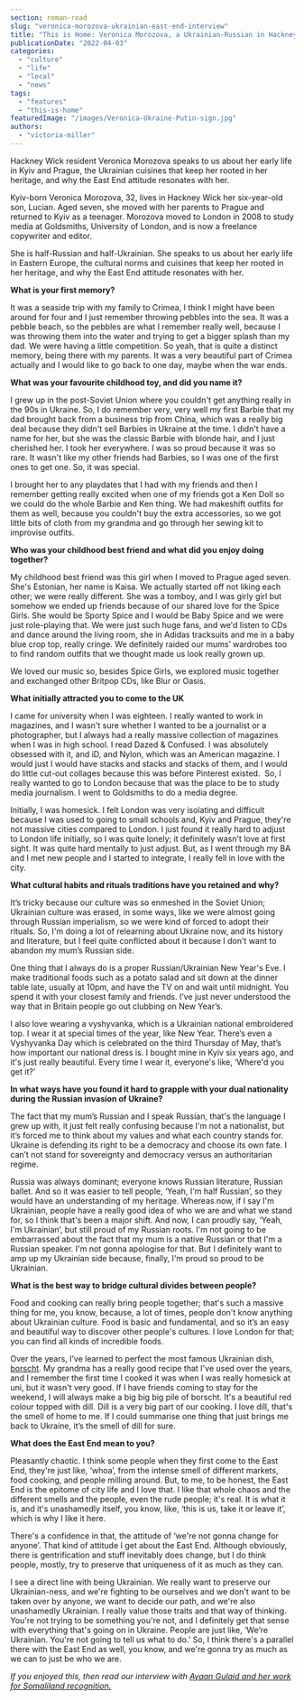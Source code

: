 ```yaml
---
section: roman-road
slug: "veronica-morozova-ukrainian-east-end-interview"
title: "This is Home: Veronica Morozova, a Ukrainian-Russian in Hackney Wick"
publicationDate: "2022-04-03"
categories: 
  - "culture"
  - "life"
  - "local"
  - "news"
tags: 
  - "features"
  - "this-is-home"
featuredImage: "/images/Veronica-Ukraine-Putin-sign.jpg"
authors: 
  - "victoria-miller"
---
```


Hackney Wick resident Veronica Morozova speaks to us about her early life in Kyiv and Prague, the Ukrainian cuisines that keep her rooted in her heritage, and why the East End attitude resonates with her.

Kyiv-born Veronica Morozova, 32, lives in Hackney Wick her six-year-old son, Lucian. Aged seven, she moved with her parents to Prague and returned to Kyiv as a teenager. Morozova moved to London in 2008 to study media at Goldsmiths, University of London, and is now a freelance copywriter and editor.

She is half-Russian and half-Ukrainian. She speaks to us about her early life in Eastern Europe, the cultural norms and cuisines that keep her rooted in her heritage, and why the East End attitude resonates with her.

**What is your first memory?**

It was a seaside trip with my family to Crimea, I think I might have been around for four and I just remember throwing pebbles into the sea. It was a pebble beach, so the pebbles are what I remember really well, because I was throwing them into the water and trying to get a bigger splash than my dad. We were having a little competition. So yeah, that is quite a distinct memory, being there with my parents. It was a very beautiful part of Crimea actually and I would like to go back to one day, maybe when the war ends.

**What was your favourite childhood toy, and did you name it?**

I grew up in the post-Soviet Union where you couldn't get anything really in the 90s in Ukraine. So, I do remember very, very well my first Barbie that my dad brought back from a business trip from China, which was a really big deal because they didn't sell Barbies in Ukraine at the time. I didn't have a name for her, but she was the classic Barbie with blonde hair, and I just cherished her. I took her everywhere. I was so proud because it was so rare. It wasn't like my other friends had Barbies, so I was one of the first ones to get one. So, it was special.

I brought her to any playdates that I had with my friends and then I remember getting really excited when one of my friends got a Ken Doll so we could do the whole Barbie and Ken thing. We had makeshift outfits for them as well, because you couldn't buy the extra accessories, so we got little bits of cloth from my grandma and go through her sewing kit to improvise outfits.

**Who was your childhood best friend and what did you enjoy doing together?**

My childhood best friend was this girl when I moved to Prague aged seven. She's Estonian, her name is Kaisa. We actually started off not liking each other; we were really different. She was a tomboy, and I was girly girl but somehow we ended up friends because of our shared love for the Spice Girls. She would be Sporty Spice and I would be Baby Spice and we were just role-playing that. We were just such huge fans, and we'd listen to CDs and dance around the living room, she in Adidas tracksuits and me in a baby blue crop top, really cringe. We definitely raided our mums’ wardrobes too to find random outfits that we thought made us look really grown up.

We loved our music so, besides Spice Girls, we explored music together and exchanged other Britpop CDs, like Blur or Oasis.

**What initially attracted you to come to the UK**

I came for university when I was eighteen. I really wanted to work in magazines, and I wasn't sure whether I wanted to be a journalist or a photographer, but I always had a really massive collection of magazines when I was in high school. I read Dazed & Confused. I was absolutely obsessed with it, and iD, and Nylon, which was an American magazine. I would just I would have stacks and stacks and stacks of them, and I would do little cut-out collages because this was before Pinterest existed.  So, I really wanted to go to London because that was the place to be to study media journalism. I went to Goldsmiths to do a media degree.

Initially, I was homesick. I felt London was very isolating and difficult because I was used to going to small schools and, Kyiv and Prague, they're not massive cities compared to London. I just found it really hard to adjust to London life initially, so I was quite lonely; it definitely wasn't love at first sight. It was quite hard mentally to just adjust. But, as I went through my BA and I met new people and I started to integrate, I really fell in love with the city.

**What cultural habits and rituals traditions have you retained and why?**

It’s tricky because our culture was so enmeshed in the Soviet Union; Ukrainian culture was erased, in some ways, like we were almost going through Russian imperialism, so we were kind of forced to adopt their rituals. So, I'm doing a lot of relearning about Ukraine now, and its history and literature, but I feel quite conflicted about it because I don't want to abandon my mum’s Russian side.

One thing that I always do is a proper Russian/Ukrainian New Year's Eve. I make traditional foods such as a potato salad and sit down at the dinner table late, usually at 10pm, and have the TV on and wait until midnight. You spend it with your closest family and friends. I’ve just never understood the way that in Britain people go out clubbing on New Year’s. 

I also love wearing a vyshyvanka, which is a Ukrainian national embroidered top. I wear it at special times of the year, like New Year. There’s even a Vyshyvanka Day which is celebrated on the third Thursday of May, that’s how important our national dress is. I bought mine in Kyiv six years ago, and it's just really beautiful. Every time I wear it, everyone's like, ‘Where'd you get it?’ 

**In what ways have you found it hard to grapple with your dual nationality during the Russian invasion of Ukraine?**

The fact that my mum’s Russian and I speak Russian, that's the language I grew up with, it just felt really confusing because I'm not a nationalist, but it’s forced me to think about my values and what each country stands for. Ukraine is defending its right to be a democracy and choose its own fate. I can’t not stand for sovereignty and democracy versus an authoritarian regime. 

Russia was always dominant; everyone knows Russian literature, Russian ballet. And so it was easier to tell people, ‘Yeah, I'm half Russian’, so they would have an understanding of my heritage. Whereas now, if I say I'm Ukrainian, people have a really good idea of who we are and what we stand for, so I think that's been a major shift. And now, I can proudly say, ‘Yeah, I'm Ukrainian’, but still proud of my Russian roots. I'm not going to be embarrassed about the fact that my mum is a native Russian or that I'm a Russian speaker. I'm not gonna apologise for that. But I definitely want to amp up my Ukrainian side because, finally, I'm proud so proud to be Ukrainian.

**What is the best way to bridge cultural divides between people?**

Food and cooking can really bring people together; that's such a massive thing for me, you know, because, a lot of times, people don't know anything about Ukrainian culture. Food is basic and fundamental, and so it’s an easy and beautiful way to discover other people's cultures. I love London for that; you can find all kinds of incredible foods.

Over the years, I’ve learned to perfect the most famous Ukrainian dish, [borscht](https://en.wikipedia.org/wiki/Borscht). My grandma has a really good recipe that I've used over the years, and I remember the first time I cooked it was when I was really homesick at uni, but it wasn't very good. If I have friends coming to stay for the weekend, I will always make a big big big pile of borscht. It's a beautiful red colour topped with dill. Dill is a very big part of our cooking. I love dill, that's the smell of home to me. If I could summarise one thing that just brings me back to Ukraine, it’s the smell of dill for sure.

**What does the East End mean to you?**

Pleasantly chaotic. I think some people when they first come to the East End, they're just like, ‘whoa’, from the intense smell of different markets, food cooking, and people milling around. But, to me, to be honest, the East End is the epitome of city life and I love that. I like that whole chaos and the different smells and the people, even the rude people; it's real. It is what it is, and it's unashamedly itself, you know, like, ‘this is us, take it or leave it’, which is why I like it here.

There's a confidence in that, the attitude of ‘we're not gonna change for anyone’. That kind of attitude I get about the East End. Although obviously, there is gentrification and stuff inevitably does change, but I do think people, mostly, try to preserve that uniqueness of it as much as they can.

I see a direct line with being Ukrainian. We really want to preserve our Ukrainian-ness, and we're fighting to be ourselves and we don't want to be taken over by anyone, we want to decide our path, and we're also unashamedly Ukrainian. I really value those traits and that way of thinking. You're not trying to be something you're not, and I definitely get that sense with everything that's going on in Ukraine. People are just like, ‘We’re Ukrainian. You're not going to tell us what to do.’ So, I think there's a parallel there with the East End as well, you know, and we're gonna try as much as we can to just be who we are.

_If you enjoyed this, then read our interview with [Ayaan Gulaid and her work for Somaliland recognition.](https://romanroadlondon.com/ayaan-gulaid-bow-somaliland-recognition/)_


